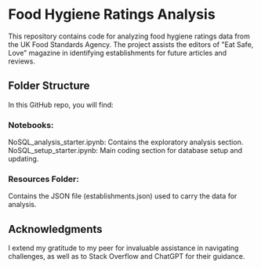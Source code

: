 # Food Hygiene Ratings Analysis
This repository contains code for analyzing food hygiene ratings data from the UK Food Standards Agency. The project assists the editors of "Eat Safe, Love" magazine in identifying establishments for future articles and reviews.

## Folder Structure
In this GitHub repo, you will find:

### Notebooks:

NoSQL_analysis_starter.ipynb: Contains the exploratory analysis section.
NoSQL_setup_starter.ipynb: Main coding section for database setup and updating.

### Resources Folder:
Contains the JSON file (establishments.json) used to carry the data for analysis.


## Acknowledgments
I extend my gratitude to my peer for invaluable assistance in navigating challenges, as well as to Stack Overflow and ChatGPT for their guidance.

